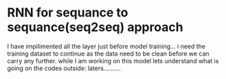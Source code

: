 # RNN for sequance to sequance(seq2seq) approach
I have impilimented all the layer just before model training... i need the training dataset to continue as the data need to be clean before we can carry any further.
while I am working on this model lets understand what is going on the codes outside:
laters..........
